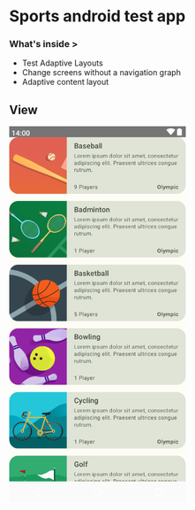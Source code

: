 # Sports android test app

### What's inside >

- Test Adaptive Layouts
- Change screens without a navigation graph
- Adaptive content layout

##
## View

<img 
src="https://github.com/dizzcode/sports-android-test-app/blob/main/screenshots/img.png" 
width="320" 
height="680" 
/>
